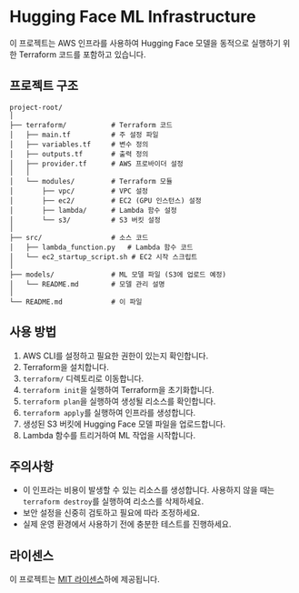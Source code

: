 # Hugging Face ML Infrastructure

이 프로젝트는 AWS 인프라를 사용하여 Hugging Face 모델을 동적으로 실행하기 위한 Terraform 코드를 포함하고 있습니다.

## 프로젝트 구조

```
project-root/
│
├── terraform/           # Terraform 코드
│   ├── main.tf          # 주 설정 파일
│   ├── variables.tf     # 변수 정의
│   ├── outputs.tf       # 출력 정의
│   ├── provider.tf      # AWS 프로바이더 설정
│   │
│   └── modules/         # Terraform 모듈
│       ├── vpc/         # VPC 설정
│       ├── ec2/         # EC2 (GPU 인스턴스) 설정
│       ├── lambda/      # Lambda 함수 설정
│       └── s3/          # S3 버킷 설정
│
├── src/                 # 소스 코드
│   ├── lambda_function.py   # Lambda 함수 코드
│   └── ec2_startup_script.sh # EC2 시작 스크립트
│
├── models/              # ML 모델 파일 (S3에 업로드 예정)
│   └── README.md        # 모델 관리 설명
│
└── README.md            # 이 파일
```

## 사용 방법

1. AWS CLI를 설정하고 필요한 권한이 있는지 확인합니다.
2. Terraform을 설치합니다.
3. `terraform/` 디렉토리로 이동합니다.
4. `terraform init`을 실행하여 Terraform을 초기화합니다.
5. `terraform plan`을 실행하여 생성될 리소스를 확인합니다.
6. `terraform apply`를 실행하여 인프라를 생성합니다.
7. 생성된 S3 버킷에 Hugging Face 모델 파일을 업로드합니다.
8. Lambda 함수를 트리거하여 ML 작업을 시작합니다.

## 주의사항

- 이 인프라는 비용이 발생할 수 있는 리소스를 생성합니다. 사용하지 않을 때는 `terraform destroy`를 실행하여 리소스를 삭제하세요.
- 보안 설정을 신중히 검토하고 필요에 따라 조정하세요.
- 실제 운영 환경에서 사용하기 전에 충분한 테스트를 진행하세요.

## 라이센스

이 프로젝트는 [MIT 라이센스](LICENSE)하에 제공됩니다.